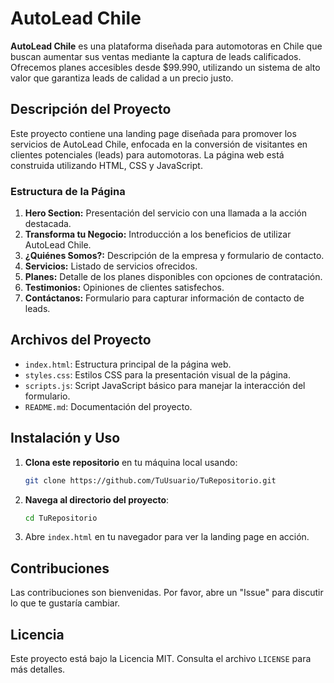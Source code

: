 
# AutoLead Chile

**AutoLead Chile** es una plataforma diseñada para automotoras en Chile que buscan aumentar sus ventas mediante la captura de leads calificados. Ofrecemos planes accesibles desde $99.990, utilizando un sistema de alto valor que garantiza leads de calidad a un precio justo.

## Descripción del Proyecto

Este proyecto contiene una landing page diseñada para promover los servicios de AutoLead Chile, enfocada en la conversión de visitantes en clientes potenciales (leads) para automotoras. La página web está construida utilizando HTML, CSS y JavaScript.

### Estructura de la Página

1. **Hero Section:** Presentación del servicio con una llamada a la acción destacada.
2. **Transforma tu Negocio:** Introducción a los beneficios de utilizar AutoLead Chile.
3. **¿Quiénes Somos?:** Descripción de la empresa y formulario de contacto.
4. **Servicios:** Listado de servicios ofrecidos.
5. **Planes:** Detalle de los planes disponibles con opciones de contratación.
6. **Testimonios:** Opiniones de clientes satisfechos.
7. **Contáctanos:** Formulario para capturar información de contacto de leads.

## Archivos del Proyecto

- `index.html`: Estructura principal de la página web.
- `styles.css`: Estilos CSS para la presentación visual de la página.
- `scripts.js`: Script JavaScript básico para manejar la interacción del formulario.
- `README.md`: Documentación del proyecto.

## Instalación y Uso

1. **Clona este repositorio** en tu máquina local usando:
   ```bash
   git clone https://github.com/TuUsuario/TuRepositorio.git
   ```
2. **Navega al directorio del proyecto**:
   ```bash
   cd TuRepositorio
   ```
3. Abre `index.html` en tu navegador para ver la landing page en acción.

## Contribuciones

Las contribuciones son bienvenidas. Por favor, abre un "Issue" para discutir lo que te gustaría cambiar.

## Licencia

Este proyecto está bajo la Licencia MIT. Consulta el archivo `LICENSE` para más detalles.
